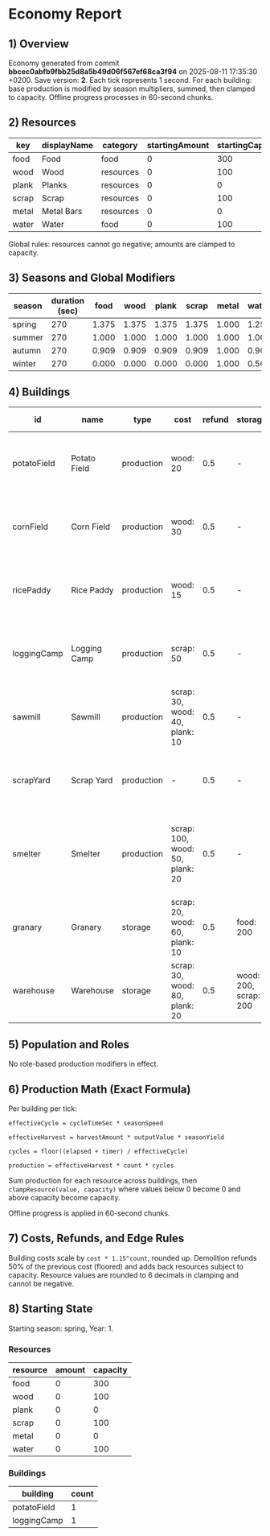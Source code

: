 # Economy Report

## 1) Overview

Economy generated from commit **bbcec0abfb9fbb25d8a5b49d06f567ef68ca3f94** on 2025-08-11 17:35:30 +0200. Save version: **2**.
Each tick represents 1 second. For each building: base production is modified by season multipliers, summed, then clamped to capacity. Offline progress processes in 60-second chunks.

## 2) Resources

| key   | displayName | category  | startingAmount | startingCapacity | unit |
| ----- | ----------- | --------- | -------------- | ---------------- | ---- |
| food  | Food        | food      | 0              | 300              |      |
| wood  | Wood        | resources | 0              | 100              |      |
| plank | Planks      | resources | 0              | 0                |      |
| scrap | Scrap       | resources | 0              | 100              |      |
| metal | Metal Bars  | resources | 0              | 0                |      |
| water | Water       | food      | 0              | 100              |      |

Global rules: resources cannot go negative; amounts are clamped to capacity.

## 3) Seasons and Global Modifiers

| season | duration (sec) | food  | wood  | plank | scrap | metal | water |
| ------ | -------------- | ----- | ----- | ----- | ----- | ----- | ----- |
| spring | 270            | 1.375 | 1.375 | 1.375 | 1.375 | 1.000 | 1.250 |
| summer | 270            | 1.000 | 1.000 | 1.000 | 1.000 | 1.000 | 1.000 |
| autumn | 270            | 0.909 | 0.909 | 0.909 | 0.909 | 1.000 | 0.909 |
| winter | 270            | 0.000 | 0.000 | 0.000 | 0.000 | 1.000 | 0.500 |

## 4) Buildings

| id          | name         | type       | cost                            | refund | storage               | base prod/s  | season mults                               |
| ----------- | ------------ | ---------- | ------------------------------- | ------ | --------------------- | ------------ | ------------------------------------------ |
| potatoField | Potato Field | production | wood: 20                        | 0.5    | -                     | food: 0.375  | spring: 1.375, summer: 1, autumn: 0.909    |
| cornField   | Corn Field   | production | wood: 30                        | 0.5    | -                     | food: 0.4    | spring: 1.375, summer: 1, autumn: 0.909    |
| ricePaddy   | Rice Paddy   | production | wood: 15                        | 0.5    | -                     | food: 0.333  | spring: 1.375, summer: 1, autumn: 0.909    |
| loggingCamp | Logging Camp | production | scrap: 50                       | 0.5    | -                     | wood: 0.167  | spring: 1.375, summer: 1, autumn: 0.909    |
| sawmill     | Sawmill      | production | scrap: 30, wood: 40, plank: 10  | 0.5    | -                     | plank: 0.25  | spring: 1.375, summer: 1, autumn: 0.909    |
| scrapYard   | Scrap Yard   | production | -                               | 0.5    | -                     | scrap: 0.143 | spring: 1.375, summer: 1, autumn: 0.909    |
| smelter     | Smelter      | production | scrap: 100, wood: 50, plank: 20 | 0.5    | -                     | metal: 0.1   | spring: 1, summer: 1, autumn: 1, winter: 1 |
| granary     | Granary      | storage    | scrap: 20, wood: 60, plank: 10  | 0.5    | food: 200             | -            | -                                          |
| warehouse   | Warehouse    | storage    | scrap: 30, wood: 80, plank: 20  | 0.5    | wood: 200, scrap: 200 | -            | -                                          |

## 5) Population and Roles

No role-based production modifiers in effect.

## 6) Production Math (Exact Formula)

Per building per tick:

`effectiveCycle = cycleTimeSec * seasonSpeed`

`effectiveHarvest = harvestAmount * outputValue * seasonYield`

`cycles = floor((elapsed + timer) / effectiveCycle)`

`production = effectiveHarvest * count * cycles`

Sum production for each resource across buildings, then `clampResource(value, capacity)` where values below 0 become 0 and above capacity become capacity.

Offline progress is applied in 60-second chunks.

## 7) Costs, Refunds, and Edge Rules

Building costs scale by `cost * 1.15^count`, rounded up. Demolition refunds 50% of the previous cost (floored) and adds back resources subject to capacity. Resource values are rounded to 6 decimals in clamping and cannot be negative.

## 8) Starting State

Starting season: spring, Year: 1.

### Resources

| resource | amount | capacity |
| -------- | ------ | -------- |
| food     | 0      | 300      |
| wood     | 0      | 100      |
| plank    | 0      | 0        |
| scrap    | 0      | 100      |
| metal    | 0      | 0        |
| water    | 0      | 100      |

### Buildings

| building    | count |
| ----------- | ----- |
| potatoField | 1     |
| loggingCamp | 1     |

